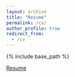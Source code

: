 ```yaml
---
layout: archive
title: "Resume"
permalink: /cv/
author_profile: true
redirect_from:
  - /cv
---
```


{% include base_path %}

[Resume](http://egoreta.github.io/files/ResEliGoreta.pdf)

<!-- xfun::embed_file("egoreta.github.io/files/Goreta_Eli_Resume.pdf") -->
